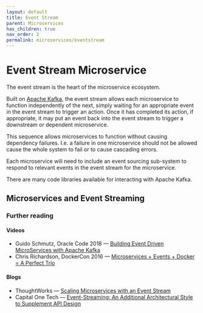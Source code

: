```yaml
---
layout: default
title: Event Stream
parent: Microservices
has_children: true
nav_order: 2
permalink: microservices/eventstream
---
```

# Event Stream Microservice

The event stream is the heart of the microservice ecosystem.

Built on [Apache Kafka](https://kafka.apache.org/), the event stream allows each microservice to function independently of the next, simply waiting for an appropriate event in the event stream to trigger an action. Once it has completed its action, if appropriate, it may put an event back into the event stream to trigger a downstream or dependent microservice.

This sequence allows microservices to function without causing dependency failures. I.e. a failure in one microservice should not be allowed cause the whole system to fail or to cause cascading errors.

Each microservice will need to include an event sourcing sub-system to respond to relevant events in the event stream for the microservice.

There are many code libraries available for interacting with Apache Kafka.

## Microservices and Event Streaming

### Further reading

#### Videos

- Guido Schmutz, Oracle Code 2018 — [Building Event Driven MicroServices with Apache Kafka](https://www.youtube.com/watch?v=llgU1UqL2JQ)
- Chris Richardson, DockerCon 2016 — [Microservices + Events + Docker = A Perfect Trio](https://www.youtube.com/watch?v=sSm2dRarhPo)

#### Blogs

- ThoughtWorks — [Scaling Microservices with an Event Stream](https://www.thoughtworks.com/insights/blog/scaling-microservices-event-stream)
- Capital One Tech — [Event-Streaming: An Additional Architectural Style to Supplement API Design](https://medium.com/capital-one-tech/event-streaming-an-additional-architectural-style-to-supplement-api-design-703c4f801722)

